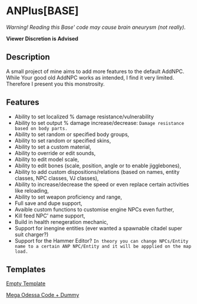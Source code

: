 # ANPlus[BASE]
*Warning! Reading this Base' code may cause brain aneurysm (not really).*

**Viewer Discretion is Advised**

Description
-
A small project of mine aims to add more features to the default AddNPC. While Your good old AddNPC works as intended, I find it very limited. Therefore I present you this monstrosity. 

Features
-
* Ability to set localized % damage resistance/vulnerability
* Ability to set output % damage increase/decrease:
`Damage resistance based on body parts.`
* Ability to set random or specified body groups,
* Ability to set random or specified skins,
* Ability to set a custom material,
* Ability to override or edit sounds,
* Ability to edit model scale,
* Ability to edit bones (scale, position, angle or to enable jigglebones),
* Ability to add custom dispositions/relations (based on names, entity classes, NPC classes, VJ classes),
* Ability to increase/decrease the speed or even replace certain activities like reloading,
* Ability to set weapon proficiency and range,
* Full save and dupe support,
* Avaible custom functions to customise engine NPCs even further,
* Kill feed NPC' name support,
* Build in health renegeration mechanic,
* Support for inengine entities (ever wanted a spawnable citadel super suit charger?)
* Support for the Hammer Editor? 
`In theory you can change NPCs/Entity name to a certain ANP NPC/Entity and it will be appplied on the map load.`

Templates
-
<a href="https://github.com/filz0/anplus_base/blob/main/lua/autorun/_template_empty.lua">Empty Template</a>

<a href="https://github.com/filz0/anplus_base/blob/main/lua/autorun/template_npc.lua">Mega Odessa Code + Dummy</a>
